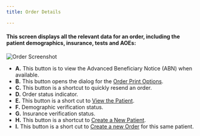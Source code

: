 ```yaml
---
title: Order Details

---
```


#### This screen displays all the relevant data for an order, including the patient demographics, insurance, tests and AOEs:
![Order Screenshot](/screenPrints/Order_Details.png)

- **A.** This button is to view the Advanced Beneficiary Notice (ABN) when available.
- **B.** This button opens the dialog for the [Order Print Options](/orders/printoptions/).
- **C.** This button is a shortcut to quickly resend an order.
- **D.** Order status indicator.
- **E.** This button is a short cut to [View the Patient](/patients/details/).
- **F.** Demographic verification status.
- **G.** Insurance verification status.
- **H.** This button is a shortcut to [Create a New Patient](/patients/add_edit/).
- **I.** This button is a short cut to [Create a new Order](/orders/add_edit/) for this same patient.